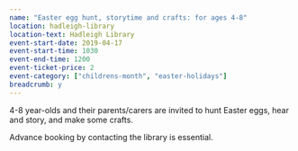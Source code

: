 ```yaml
---
name: "Easter egg hunt, storytime and crafts: for ages 4-8"
location: hadleigh-library
location-text: Hadleigh Library
event-start-date: 2019-04-17
event-start-time: 1030
event-end-time: 1200
event-ticket-price: 2
event-category: ["childrens-month", "easter-holidays"]
breadcrumb: y
---
```


4-8 year-olds and their parents/carers are invited to hunt Easter eggs, hear and story, and make some crafts.

Advance booking by contacting the library is essential.

